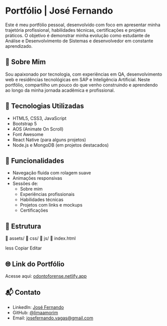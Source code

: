 # Portfólio | José Fernando

Este é meu portfólio pessoal, desenvolvido com foco em apresentar minha trajetória profissional, habilidades técnicas, certificações e projetos práticos. O objetivo é demonstrar minha evolução como estudante de Análise e Desenvolvimento de Sistemas e desenvolvedor em constante aprendizado.

## 📌 Sobre Mim

Sou apaixonado por tecnologia, com experiências em QA, desenvolvimento web e residências tecnológicas em SAP e Inteligência Artificial. Neste portfólio, compartilho um pouco do que venho construindo e aprendendo ao longo da minha jornada acadêmica e profissional.

## 🚀 Tecnologias Utilizadas

- HTML5, CSS3, JavaScript
- Bootstrap 5
- AOS (Animate On Scroll)
- Font Awesome
- React Native (para alguns projetos)
- Node.js e MongoDB (em projetos destacados)

## 🧠 Funcionalidades

- Navegação fluida com rolagem suave
- Animações responsivas
- Sessões de:
  - Sobre mim
  - Experiências profissionais
  - Habilidades técnicas
  - Projetos com links e mockups
  - Certificações

## 📁 Estrutura

📂 assets/
📂 css/
📂 js/
📄 index.html

less
Copiar
Editar

## 🌐 Link do Portfólio

Acesse aqui: [odontoforense.netlify.app](https://odontoforense.netlify.app/)

## 📬 Contato

- LinkedIn: [José Fernando](https://www.linkedin.com/in/jos%C3%A9-fernando-lima-amorim/)
- GitHub: [@limaamorim](https://github.com/limaamorim)
- Email: josefernando.vagas@gmail.com
